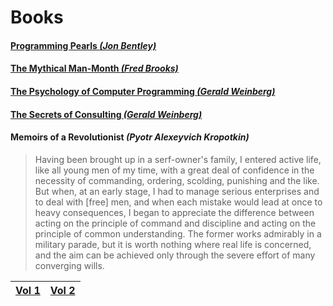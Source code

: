 # Books

#### [Programming Pearls _(Jon Bentley)_](https://www.amazon.com/Programming-Pearls-Jon-Bentley/dp/8177588583)

#### [The Mythical Man-Month _(Fred Brooks)_](https://www.amazon.com/Mythical-Man-Month-Software-Engineering-Anniversary/dp/0201835959)

#### [The Psychology of Computer Programming _(Gerald Weinberg)_](https://www.amazon.com/Psychology-Computer-Programming-Silver-Anniversary-ebook/dp/B004R9QACC)

#### [The Secrets of Consulting _(Gerald Weinberg)_](https://www.amazon.com/Secrets-Consulting-Giving-Getting-Successfully/dp/0932633013)

#### Memoirs of a Revolutionist _(Pyotr Alexeyvich Kropotkin)_
> Having been brought up in a serf-owner's family, I entered active life, like all young men of my time, 
  with a great deal of confidence in the necessity of commanding, ordering, scolding, punishing and the like.
  But when, at an early stage, I had to manage serious enterprises and to deal with [free] men, and when each 
  mistake would lead at once to heavy consequences, I began to appreciate the difference between acting on the 
  principle of command and discipline and acting on the principle of common understanding. The former works 
  admirably in a military parade, but it is worth nothing where real life is concerned, and the aim can be 
  achieved only through the severe effort of many converging wills.

[Vol 1](https://archive.org/details/memoirsofrevolut01kropuoft/page/n5/mode/2up) | [Vol 2](https://archive.org/details/memoirsofrevolut02kropuoft/page/n8/mode/2up)
------- | -------
